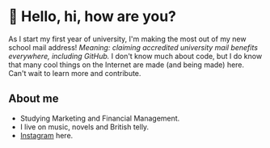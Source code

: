 # 👋 Hello, hi, how are you?

As I start my first year of university, I'm making the most out of my new school mail address!
*Meaning: claiming accredited university mail benefits everywhere, including GitHub.*
I don't know much about code, but I do know that many cool things on the Internet are made (and being made) here. Can't wait to learn more and contribute. 

## About me

- Studying Marketing and Financial Management.
- I live on music, novels and British telly.
- [Instagram](https://www.instagram.com/nguyenareyou/) here.
